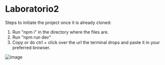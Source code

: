 # Laboratorio2

Steps to initiate the project once it is already cloned:
  1. Run "npm i" in the directory where the files are.
  2. Run "npm run dev"
  3. Copy or do ctrl + click over the url the terminal drops and paste it in your preferred browser.

![image](https://github.com/user-attachments/assets/137727bf-80d5-4ddc-b2b5-2600e685a1dc)
